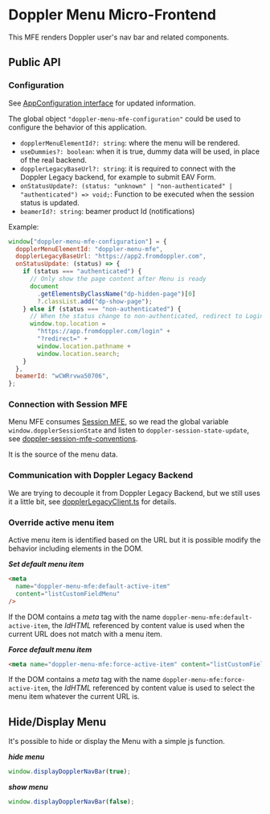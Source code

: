 # Doppler Menu Micro-Frontend

This MFE renders Doppler user's nav bar and related components.

## Public API

### Configuration

See [AppConfiguration interface](./src/AppConfiguration.tsx) for updated information.

The global object `"doppler-menu-mfe-configuration"` could be used to configure the behavior of this application.

- `dopplerMenuElementId?: string`: where the menu will be rendered.
- `useDummies?: boolean`: when it is true, dummy data will be used, in place of the real backend.
- `dopplerLegacyBaseUrl?: string`: it is required to connect with the Doppler Legacy backend, for example to submit EAV Form.
- `onStatusUpdate?: (status: "unknown" | "non-authenticated" | "authenticated") => void;`: Function to be executed when the session status is updated.
- `beamerId?: string`: beamer product Id (notifications)

Example:

```javascript
window["doppler-menu-mfe-configuration"] = {
  dopplerMenuElementId: "doppler-menu-mfe",
  dopplerLegacyBaseUrl: "https://app2.fromdoppler.com",
  onStatusUpdate: (status) => {
    if (status === "authenticated") {
      // Only show the page content after Menu is ready
      document
        .getElementsByClassName("dp-hidden-page")[0]
        ?.classList.add("dp-show-page");
    } else if (status === "non-authenticated") {
      // When the status change to non-authenticated, redirect to Login page
      window.top.location =
        "https://app.fromdoppler.com/login" +
        "?redirect=" +
        window.location.pathname +
        window.location.search;
    }
  },
  beamerId: "wCWRrvwa50706",
};
```

### Connection with Session MFE

Menu MFE consumes [Session MFE](https://github.com/FromDoppler/doppler-session-mfe/blob/main/README.md),
so we read the global variable `window.dopplerSessionState` and listen to `doppler-session-state-update`,
see [doppler-session-mfe-conventions](./src/session/doppler-session-mfe-conventions.ts).

It is the source of the menu data.

### Communication with Doppler Legacy Backend

We are trying to decouple it from Doppler Legacy Backend, but we still uses it a little bit, see
[dopplerLegacyClient.ts](./src/client/dopplerLegacyClient.ts) for details.

### Override active menu item

Active menu item is identified based on the URL but it is possible modify the behavior including elements
in the DOM.

**_Set default menu item_**

```html
<meta
  name="doppler-menu-mfe:default-active-item"
  content="listCustomFieldMenu"
/>
```

If the DOM contains a _meta_ tag with the name `doppler-menu-mfe:default-active-item`, the _IdHTML_
referenced by content value is used when the current URL does not match with a menu item.

**_Force default menu item_**

```html
<meta name="doppler-menu-mfe:force-active-item" content="listCustomFieldMenu" />
```

If the DOM contains a _meta_ tag with the name `doppler-menu-mfe:force-active-item`, the _IdHTML_
referenced by content value is used to select the menu item whatever the current URL is.

## Hide/Display Menu

It's possible to hide or display the Menu with a simple js function.

**_hide menu_**

```javascript
window.displayDopplerNavBar(true);
```

**_show menu_**

```javascript
window.displayDopplerNavBar(false);
```
